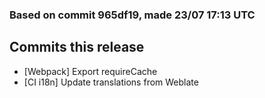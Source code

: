 ### Based on commit 965df19, made 23/07 17:13 UTC
## Commits this release
  - [Webpack] Export requireCache
  - [CI i18n] Update translations from Weblate